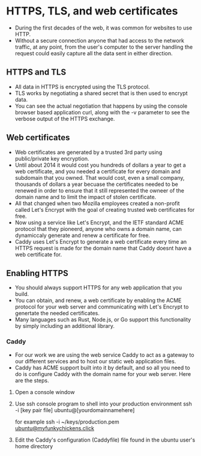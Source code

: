 # HTTPS, TLS, and web certificates
- During the first decades of the web, it was common for websites to use HTTP. 
- Without a secure connection anyone that had access to the network traffic, at any point, from the user's computer to the server handling the request could easily capture all the data sent in either direction. 

## HTTPS and TLS
- All data in HTTPS is encrypted using the TLS protocol. 
- TLS works by negotiating a shared secret that is then used to encrypt data. 
- You can see the actual negotiation that happens by using the console browser based application curl, along with the -v parameter to see the verbose output of the HTTPS exchange. 

## Web certificates
- Web certificates are generated by a trusted 3rd party using public/private key encryption. 
- Until about 2014 it would cost you hundreds of dollars a year to get a web certificate, and you needed a certificate for every domain and subdomain that you owned. That would cost, even a small company, thousands of dollars a year becuase the certificates needed to be renewed in order to ensure that it still represented the owneer of the domain name and to limit the impact of stolen certificate. 
- All that changed when two Mozilla employees created a non-profit called Let's Encrypt with the goal of creating trusted web certificates for free. 
- Now using a service like Let's Encrypt, and the IETF standard ACME protocol that they pioneerd, anyone who owns a domain name, can dynamiccaly generate and renew a certificate for free. 
- Caddy uses Let's Encrypt to generate a web certificate every time an HTTPS request is made for the domain name that Caddy doesnt have a web certificate for. 

## Enabling HTTPS
- You should always support HTTPS for any web application that you build. 
- You can obtain, and renew, a web certificate by enabling the ACME protocol for your web server and communicating with Let's Encrypt to genertate the needed certificates. 
- Many languages such as Rust, Node.js, or Go support this functionality by simply including an additional library. 

### Caddy
- For our work we are using the web service Caddy to act as a gateway to our different services and to host our static web application files. 
- Caddy has ACME support built into it by default, and so all you need to do is configure Caddy with the domain name for your web server.  Here are the steps.

1. Open a console window
2. Use ssh console program to shell into your production environment
    ssh -i [key pair file] ubuntu@[yourdomainnamehere]

    for example
    ssh -i ~/keys/production.pem ubuntu@myfunkychickens.click

3. Edit the Caddy's configuration (Caddyfile) file found in the ubuntu user's home directory
